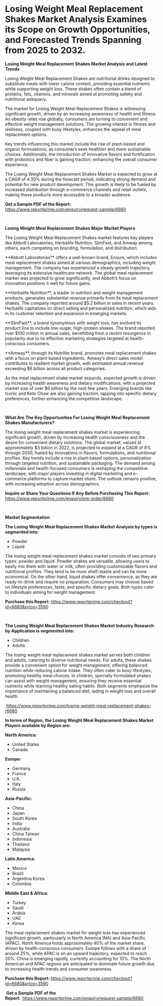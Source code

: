 <p><h1>Losing Weight Meal Replacement Shakes Market Analysis Examines its Scope on Growth Opportunities, and Forecasted Trends Spanning from 2025 to 2032.</h1></p><p><strong>Losing Weight Meal Replacement Shakes Market Analysis and Latest Trends</strong></p>
<p><p>Losing Weight Meal Replacement Shakes are nutritional drinks designed to substitute meals with lower calorie content, providing essential nutrients while supporting weight loss. These shakes often contain a blend of proteins, fats, vitamins, and minerals aimed at promoting satiety and nutritional adequacy.</p><p>The market for Losing Weight Meal Replacement Shakes is witnessing significant growth, driven by an increasing awareness of health and fitness. As obesity rates rise globally, consumers are turning to convenient and effective weight management solutions. The growing interest in fitness and wellness, coupled with busy lifestyles, enhances the appeal of meal replacement options. </p><p>Key trends influencing this market include the rise of plant-based and organic formulations, as consumers seek healthier and more sustainable choices. Additionally, the introduction of innovative flavors and fortification with probiotics and fiber is gaining traction, enhancing the overall consumer experience. </p><p>The Losing Weight Meal Replacement Shakes Market is expected to grow at a CAGR of 4.30% during the forecast period, indicating strong demand and potential for new product development. This growth is likely to be fueled by increased distribution through e-commerce channels and retail outlets, making these products more accessible to a broader audience.</p></p>
<p><strong>Get a Sample PDF of the Report:&nbsp;</strong> <a href="https://www.reportprime.com/enquiry/request-sample/6680?utm_campaign=4427&utm_medium=2&utm_source=Github&utm_content=ia&utm_term=16052025&utm_id=losing-weight-meal-replacement-shakes">https://www.reportprime.com/enquiry/request-sample/6680</a></p>
<p>&nbsp;</p>
<p><strong>Losing Weight Meal Replacement Shakes Major Market Players</strong></p>
<p><p>The Losing Weight Meal Replacement Shakes market features key players like Abbott Laboratories, Herbalife Nutrition, SlimFast, and Amway among others, each competing on branding, formulation, and distribution.</p><p>**Abbott Laboratories** offers a well-known brand, Ensure, which includes meal replacement shakes aimed at various demographics, including weight management. The company has experienced a steady growth trajectory, leveraging its extensive healthcare network. The global meal replacement market was projected to grow significantly, and Abbott’s focus on innovation positions it well for future gains.</p><p>**Herbalife Nutrition**, a leader in nutrition and weight management products, generates substantial revenue primarily from its meal replacement shakes. The company reported around $5.2 billion in sales in recent years. Herbalife capitalizes on direct selling and personalized nutrition, which aids in its customer retention and expansion in emerging markets.</p><p>**SlimFast**, a brand synonymous with weight loss, has evolved its product line to include low-sugar, high-protein shakes. The brand reported over $100 million in annual sales, benefitting from a recent resurgence in popularity due to its effective marketing strategies targeted at health-conscious consumers.</p><p>**Amway**, through its Nutrilite brand, promotes meal replacement shakes with a focus on plant-based ingredients. Amway’s direct sales model contributes to resilient market growth, with estimated annual revenue exceeding $8 billion across all product categories.</p><p>As the meal replacement shake market expands, expected growth is driven by increasing health awareness and dietary modifications, with a projected market size of over $6 billion by the next few years. Emerging brands like Iconic and Keto Chow are also gaining traction, tapping into specific dietary preferences, further enhancing the competitive landscape.</p></p>
<p>&nbsp;</p>
<p><strong>What Are The Key Opportunities For Losing Weight Meal Replacement Shakes Manufacturers?</strong></p>
<p><p>The losing weight meal replacement shakes market is experiencing significant growth, driven by increasing health consciousness and the desire for convenient dietary solutions. The global market, valued at approximately $3 billion in 2022, is projected to expand at a CAGR of 8% through 2030, fueled by innovations in flavors, formulations, and nutritional profiles. Key trends include a rise in plant-based options, personalization through targeted nutrition, and sustainable packaging. The demand among millennials and health-focused consumers is reshaping the competitive landscape, with major players investing in digital marketing and e-commerce platforms to capture market share. The outlook remains positive, with increasing adoption across demographics.</p></p>
<p><strong>Inquire or Share Your Questions If Any Before Purchasing This Report:</strong> <a href="https://www.reportprime.com/enquiry/pre-order/6680?utm_campaign=4427&utm_medium=2&utm_source=Github&utm_content=ia&utm_term=16052025&utm_id=losing-weight-meal-replacement-shakes">https://www.reportprime.com/enquiry/pre-order/6680</a></p>
<p>&nbsp;</p>
<p><strong>Market Segmentation</strong></p>
<p><strong>The Losing Weight Meal Replacement Shakes Market Analysis by types is segmented into:</strong></p>
<p><ul><li>Powder</li><li>Liquid</li></ul></p>
<p><p>The losing weight meal replacement shakes market consists of two primary types: powder and liquid. Powder shakes are versatile, allowing users to easily mix them with water or milk, often providing customizable flavors and nutritional profiles. They tend to be more shelf-stable and can be more economical. On the other hand, liquid shakes offer convenience, as they are ready-to-drink and require no preparation. Consumers may choose based on lifestyle preferences, taste, and specific dietary goals. Both types cater to individuals aiming for weight management.</p></p>
<p><strong>Purchase this Report:&nbsp;</strong><a href="https://www.reportprime.com/checkout?id=6680&price=3590&utm_campaign=4427&utm_medium=2&utm_source=Github&utm_content=ia&utm_term=16052025&utm_id=losing-weight-meal-replacement-shakes">https://www.reportprime.com/checkout?id=6680&price=3590</a></p>
<p>&nbsp;</p>
<p><strong>The Losing Weight Meal Replacement Shakes Market Industry Research by Application is segmented into:</strong></p>
<p><ul><li>Children</li><li>Adults</li></ul></p>
<p><p>The losing weight meal replacement shakes market serves both children and adults, catering to diverse nutritional needs. For adults, these shakes provide a convenient option for weight management, offering balanced nutrition while reducing calorie intake. They often cater to busy lifestyles, promoting healthy meal choices. In children, specially formulated shakes can assist with weight management, ensuring they receive essential nutrients while learning healthy eating habits. Both segments emphasize the importance of maintaining a balanced diet, aiding in weight loss and overall health.</p></p>
<p><a href="https://www.reportprime.com/losing-weight-meal-replacement-shakes-r6680?utm_campaign=4427&utm_medium=2&utm_source=Github&utm_content=ia&utm_term=16052025&utm_id=losing-weight-meal-replacement-shakes">&nbsp;https://www.reportprime.com/losing-weight-meal-replacement-shakes-r6680</a></p>
<p><strong>In terms of Region, the Losing Weight Meal Replacement Shakes Market Players available by Region are:</strong></p>
<p>
    <p> <strong> North America: </strong>
        <ul>
            <li>United States</li>
            <li>Canada</li>
        </ul>
        </p> 
    <p> <strong> Europe: </strong>
        <ul>
            <li>Germany</li>
            <li>France</li>
            <li>U.K.</li>
            <li>Italy</li>
            <li>Russia</li>
        </ul>
        </p> 
    <p> <strong> Asia-Pacific: </strong>
        <ul>
            <li>China</li>
            <li>Japan</li>
            <li>South Korea</li>
            <li>India</li>
            <li>Australia</li>
            <li>China Taiwan</li>
            <li>Indonesia</li>
            <li>Thailand</li>
            <li>Malaysia</li>
        </ul>
        </p> 
    <p> <strong> Latin America: </strong>
        <ul>
            <li>Mexico</li>
            <li>Brazil</li>
            <li>Argentina Korea</li>
            <li>Colombia</li>
        </ul>
        </p> 
    <p> <strong> Middle East & Africa: </strong>
        <ul>
            <li>Turkey</li>
            <li>Saudi</li>
            <li>Arabia</li>
            <li>UAE</li>
            <li>Korea</li>
        </ul>
    </p>
    </p>
<p><p>The meal replacement shakes market for weight loss has experienced significant growth, particularly in North America (NA) and Asia-Pacific (APAC). North America holds approximately 40% of the market share, driven by health-conscious consumers. Europe follows with a share of around 25%, while APAC is on an upward trajectory, expected to reach 20%. China is emerging rapidly, currently accounting for 10%. The North American and APAC regions are anticipated to dominate future growth due to increasing health trends and consumer awareness.</p></p>
<p><strong>Purchase this Report: </strong><a href="https://www.reportprime.com/checkout?id=6680&price=3590&utm_campaign=4427&utm_medium=2&utm_source=Github&utm_content=ia&utm_term=16052025&utm_id=losing-weight-meal-replacement-shakes">https://www.reportprime.com/checkout?id=6680&price=3590</a></p>
<p>&nbsp;<strong>Get a Sample PDF of the Report:&nbsp;&nbsp;</strong><a href="https://www.reportprime.com/enquiry/request-sample/6680?utm_campaign=4427&utm_medium=2&utm_source=Github&utm_content=ia&utm_term=16052025&utm_id=losing-weight-meal-replacement-shakes">https://www.reportprime.com/enquiry/request-sample/6680</a></p>
<p><strong></strong></p>
<p><p></p><p></p><p></p></p>